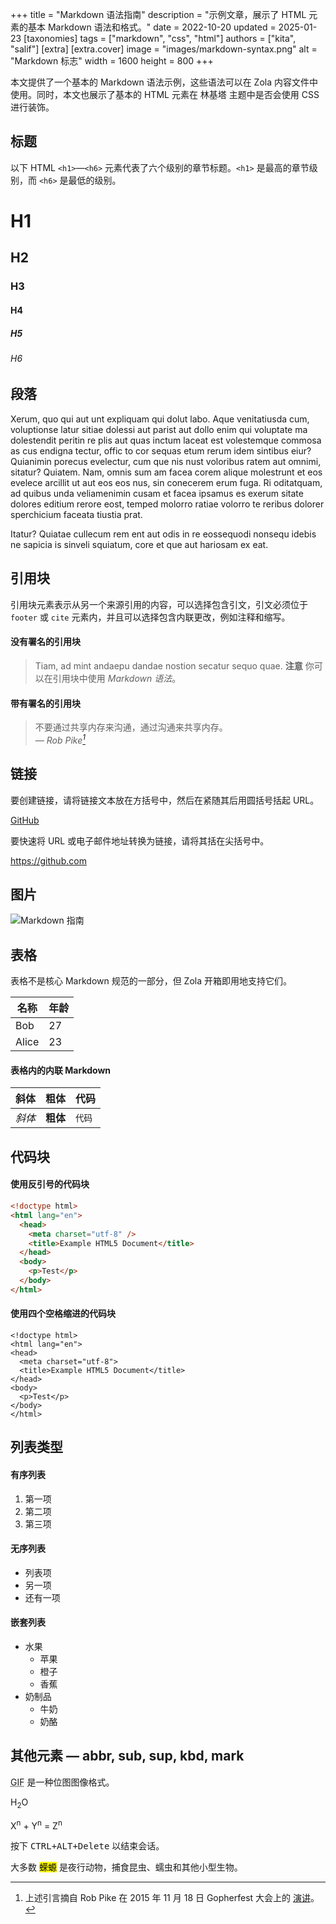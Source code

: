 +++
title = "Markdown 语法指南"
description = "示例文章，展示了 HTML 元素的基本 Markdown 语法和格式。"
date = 2022-10-20
updated = 2025-01-23
[taxonomies]
tags = ["markdown", "css", "html"]
authors = ["kita", "salif"]
[extra]
[extra.cover]
image = "images/markdown-syntax.png"
alt = "Markdown 标志"
width = 1600
height = 800
+++

本文提供了一个基本的 Markdown 语法示例，这些语法可以在 Zola 内容文件中使用。同时，本文也展示了基本的 HTML 元素在 林基塔 主题中是否会使用 CSS 进行装饰。

<!--more-->

## 标题

以下 HTML `<h1>`—`<h6>` 元素代表了六个级别的章节标题。`<h1>` 是最高的章节级别，而 `<h6>` 是最低的级别。

# H1

## H2

### H3

#### H4

##### H5

###### H6

## 段落

Xerum, quo qui aut unt expliquam qui dolut labo. Aque venitatiusda cum, voluptionse latur sitiae dolessi aut parist aut dollo enim qui voluptate ma dolestendit peritin re plis aut quas inctum laceat est volestemque commosa as cus endigna tectur, offic to cor sequas etum rerum idem sintibus eiur? Quianimin porecus evelectur, cum que nis nust voloribus ratem aut omnimi, sitatur? Quiatem. Nam, omnis sum am facea corem alique molestrunt et eos evelece arcillit ut aut eos eos nus, sin conecerem erum fuga. Ri oditatquam, ad quibus unda veliamenimin cusam et facea ipsamus es exerum sitate dolores editium rerore eost, temped molorro ratiae volorro te reribus dolorer sperchicium faceata tiustia prat.

Itatur? Quiatae cullecum rem ent aut odis in re eossequodi nonsequ idebis ne sapicia is sinveli squiatum, core et que aut hariosam ex eat.

## 引用块

引用块元素表示从另一个来源引用的内容，可以选择包含引文，引文必须位于 `footer` 或 `cite` 元素内，并且可以选择包含内联更改，例如注释和缩写。

#### 没有署名的引用块

> Tiam, ad mint andaepu dandae nostion secatur sequo quae.
> **注意** 你可以在引用块中使用 _Markdown 语法_。

#### 带有署名的引用块

> 不要通过共享内存来沟通，通过沟通来共享内存。<br>
> — <cite>Rob Pike[^1]</cite>

[^1]: 上述引言摘自 Rob Pike 在 2015 年 11 月 18 日 Gopherfest 大会上的 [演讲](https://www.youtube.com/watch?v=PAAkCSZUG1c)。

## 链接

要创建链接，请将链接文本放在方括号中，然后在紧随其后用圆括号括起 URL。

[GitHub](https://github.com)

要快速将 URL 或电子邮件地址转换为链接，请将其括在尖括号中。

<https://github.com>

## 图片

![Markdown 指南](../../images/markdown-syntax.png)

## 表格

表格不是核心 Markdown 规范的一部分，但 Zola 开箱即用地支持它们。

| 名称  | 年龄 |
| ----- | --- |
| Bob   | 27  |
| Alice | 23  |

#### 表格内的内联 Markdown

| 斜体   | 粗体     | 代码   |
| --------- | -------- | ------ |
| _斜体_ | **粗体** | `代码` |

## 代码块

#### 使用反引号的代码块

```html
<!doctype html>
<html lang="en">
  <head>
    <meta charset="utf-8" />
    <title>Example HTML5 Document</title>
  </head>
  <body>
    <p>Test</p>
  </body>
</html>
```

#### 使用四个空格缩进的代码块

    <!doctype html>
    <html lang="en">
    <head>
      <meta charset="utf-8">
      <title>Example HTML5 Document</title>
    </head>
    <body>
      <p>Test</p>
    </body>
    </html>

## 列表类型

#### 有序列表

1. 第一项
2. 第二项
3. 第三项

#### 无序列表

- 列表项
- 另一项
- 还有一项

#### 嵌套列表

- 水果
  - 苹果
  - 橙子
  - 香蕉
- 奶制品
  - 牛奶
  - 奶酪

## 其他元素 — abbr, sub, sup, kbd, mark

<abbr title="图形交换格式">GIF</abbr> 是一种位图图像格式。

H<sub>2</sub>O

X<sup>n</sup> + Y<sup>n</sup> = Z<sup>n</sup>

按下 <kbd><kbd>CTRL</kbd>+<kbd>ALT</kbd>+<kbd>Delete</kbd></kbd> 以结束会话。

大多数 <mark>蝾螈</mark> 是夜行动物，捕食昆虫、蠕虫和其他小型生物。
